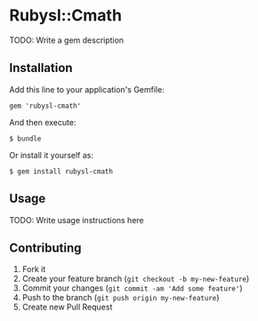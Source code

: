 # Rubysl::Cmath

TODO: Write a gem description

## Installation

Add this line to your application's Gemfile:

    gem 'rubysl-cmath'

And then execute:

    $ bundle

Or install it yourself as:

    $ gem install rubysl-cmath

## Usage

TODO: Write usage instructions here

## Contributing

1. Fork it
2. Create your feature branch (`git checkout -b my-new-feature`)
3. Commit your changes (`git commit -am 'Add some feature'`)
4. Push to the branch (`git push origin my-new-feature`)
5. Create new Pull Request
